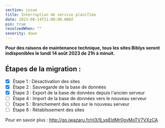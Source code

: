 ```yaml
---
section: issue
title: Interruption de service planifiée
date: 2023-08-14T21:00:00.000Z
pin: true
resolvedWhen: ""
severity: down
---
```

**Pour des raisons de maintenance technique, tous les sites Biblys seront indisponibles le lundi 14 août 2023 de 21h à minuit.**

## Étapes de la migration :

- [x] Étape 1 : Désactivation des sites
- [x] Étape 2 : Sauvegarde de la base de données
- [x] Étape 3 : Export de la base de données depuis l'ancien serveur
- [ ] Étape 4 : Import de la base de données vers le nouveau serveur
- [ ] Étape 5 : Branchement des sites sur le nouveau serveur
- [ ] Étape 6 : Rétablissement des sites

Pour en savoir plus : 
http://go.iwazaru.fr/nl3/9_ypEldMr0gvMoTV7VXzCA
